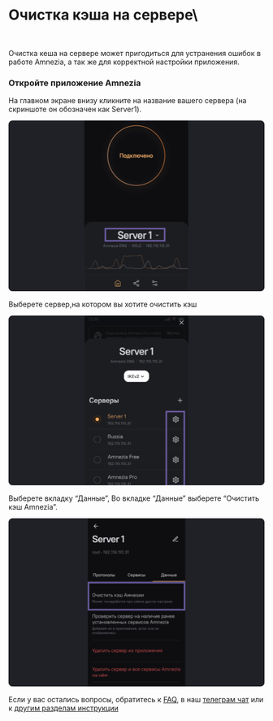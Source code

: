 # Очистка кэша на сервере\
&nbsp;

Очистка кеша на сервере может пригодиться для устранения ошибок в работе Amnezia, а так же для корректной настройки приложения. 



### Откройте приложение Amnezia


 На главном экране  внизу  кликните на название вашего сервера  (на скриншоте он обозначен как Server1).

![instruction 1](https://raw.githubusercontent.com/Aftershock669/amnezia-open-docs/master/docs/ru/instructions/08_clean-cash/img/cc_ru_1.png)

Выберете сервер,на котором вы хотите очистить кэш 

![instruction 1](https://raw.githubusercontent.com/Aftershock669/amnezia-open-docs/master/docs/ru/instructions/08_clean-cash/img/cc_ru_2.png)

Выберете вкладку “Данные”, 
Во вкладке “Данные” выберете  “Очистить кэш Amnezia”. 

![instruction 1](https://raw.githubusercontent.com/Aftershock669/amnezia-open-docs/master/docs/ru/instructions/08_clean-cash/img/cc_ru_3.png)


Если у вас остались вопросы, обратитесь к [FAQ], в наш [телеграм чат] или к [другим разделам инструкции]


[amnezia-site-ext-link]: https://amnezia-web-nx1r.vercel.app
[about-int-link]: /about
[FAQ]: /about 
[телеграм чат]: /about 
[другим разделам инструкции]: /about






